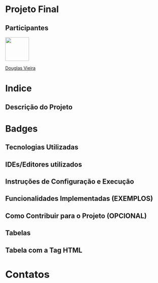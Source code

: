 # Projeto Final


## Participantes 

 [<img src="https://avatars.githubusercontent.com/u/130025057?s=400&u=f96f391fe5b875750f59ae9e4f601eaed19b9a33&v=4" width="75px"/>](https://github.com/DouglasVbr ) 

 [Douglas Vieira](https://github.com/DouglasVbr)

 # Indice


 ## Descrição do Projeto 


 # Badges

 ## Tecnologias Utilizadas


 ## IDEs/Editores utilizados

 ## Instruções de Configuração e Execução

 ## Funcionalidades Implementadas (EXEMPLOS)

 ## Como Contribuir para o Projeto (OPCIONAL)

 ## Tabelas

 ## Tabela com a Tag HTML <table>

 ## Contatos

 
